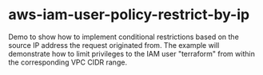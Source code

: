 # aws-iam-user-policy-restrict-by-ip
Demo to show how to implement conditional restrictions based on the source IP address the request originated from.  The example will demonstrate how to limit privileges to the IAM user "terraform" from within the corresponding VPC CIDR range.
